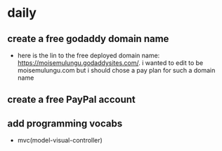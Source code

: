 # daily

## create a free godaddy domain name

- here is the lin to the free deployed domain name: https://moisemulungu.godaddysites.com/. i wanted to edit to be moisemulungu.com but i should chose a pay plan for such a domain name

## create a free PayPal account

## add programming vocabs

- mvc(model-visual-controller)

